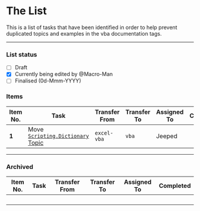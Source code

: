 The List
========

This is a list of tasks that have been identified in order to help prevent duplicated topics and examples in the vba documentation tags.
___

### List status

- [ ] Draft
- [X] Currently being edited by @Macro-Man
- [ ] Finalised (0d-Mmm-YYYY)

### Items

|Item No.|Task|Transfer From|Transfer To|Assigned To|Completed|
|--------|----|-------------|-----------|-----------|---------|
| **1** | Move [`Scripting.Dictionary` Topic](http://stackoverflow.com/documentation/excel-vba/1561/scripting-dictionaries#t=20160726124737022794) | `excel-vba` | `vba` | Jeeped | |


____

### Archived

|Item No.|Task|Transfer From|Transfer To|Assigned To|Completed|
|--------|----|-------------|-----------|-----------|---------|
|&nbsp;|&nbsp;|&nbsp;|&nbsp;|&nbsp;|&nbsp;|
